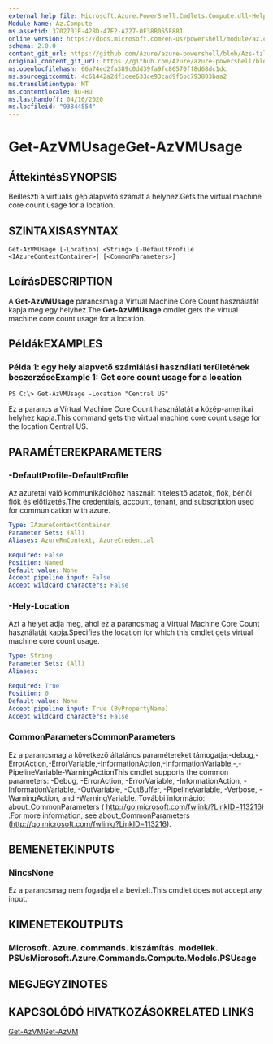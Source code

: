 ```yaml
---
external help file: Microsoft.Azure.PowerShell.Cmdlets.Compute.dll-Help-Help.xml
Module Name: Az.Compute
ms.assetid: 3702701E-428D-47E2-A227-0F38B055F881
online version: https://docs.microsoft.com/en-us/powershell/module/az.compute/get-azvmusage
schema: 2.0.0
content_git_url: https://github.com/Azure/azure-powershell/blob/Azs-tzl/src/Compute/Compute/help/Get-AzVMUsage.md
original_content_git_url: https://github.com/Azure/azure-powershell/blob/Azs-tzl/src/Compute/Compute/help/Get-AzVMUsage.md
ms.openlocfilehash: 66a74ed2fa389c0dd39fa9fc86570ff8d68dc1dc
ms.sourcegitcommit: 4c61442a2df1cee633ce93cad9f6bc793803baa2
ms.translationtype: MT
ms.contentlocale: hu-HU
ms.lasthandoff: 04/16/2020
ms.locfileid: "93844554"
---
```

# <span data-ttu-id="d41bd-101">Get-AzVMUsage</span><span class="sxs-lookup"><span data-stu-id="d41bd-101">Get-AzVMUsage</span></span>

## <span data-ttu-id="d41bd-102">Áttekintés</span><span class="sxs-lookup"><span data-stu-id="d41bd-102">SYNOPSIS</span></span>
<span data-ttu-id="d41bd-103">Beilleszti a virtuális gép alapvető számát a helyhez.</span><span class="sxs-lookup"><span data-stu-id="d41bd-103">Gets the virtual machine core count usage for a location.</span></span>

## <span data-ttu-id="d41bd-104">SZINTAXISA</span><span class="sxs-lookup"><span data-stu-id="d41bd-104">SYNTAX</span></span>

```
Get-AzVMUsage [-Location] <String> [-DefaultProfile <IAzureContextContainer>] [<CommonParameters>]
```

## <span data-ttu-id="d41bd-105">Leírás</span><span class="sxs-lookup"><span data-stu-id="d41bd-105">DESCRIPTION</span></span>
<span data-ttu-id="d41bd-106">A **Get-AzVMUsage** parancsmag a Virtual Machine Core Count használatát kapja meg egy helyhez.</span><span class="sxs-lookup"><span data-stu-id="d41bd-106">The **Get-AzVMUsage** cmdlet gets the virtual machine core count usage for a location.</span></span>

## <span data-ttu-id="d41bd-107">Példák</span><span class="sxs-lookup"><span data-stu-id="d41bd-107">EXAMPLES</span></span>

### <span data-ttu-id="d41bd-108">Példa 1: egy hely alapvető számlálási használati területének beszerzése</span><span class="sxs-lookup"><span data-stu-id="d41bd-108">Example 1: Get core count usage for a location</span></span>
```
PS C:\> Get-AzVMUsage -Location "Central US"
```

<span data-ttu-id="d41bd-109">Ez a parancs a Virtual Machine Core Count használatát a közép-amerikai helyhez kapja.</span><span class="sxs-lookup"><span data-stu-id="d41bd-109">This command gets the virtual machine core count usage for the location Central US.</span></span>

## <span data-ttu-id="d41bd-110">PARAMÉTEREK</span><span class="sxs-lookup"><span data-stu-id="d41bd-110">PARAMETERS</span></span>

### <span data-ttu-id="d41bd-111">-DefaultProfile</span><span class="sxs-lookup"><span data-stu-id="d41bd-111">-DefaultProfile</span></span>
<span data-ttu-id="d41bd-112">Az azuretal való kommunikációhoz használt hitelesítő adatok, fiók, bérlői fiók és előfizetés.</span><span class="sxs-lookup"><span data-stu-id="d41bd-112">The credentials, account, tenant, and subscription used for communication with azure.</span></span>

```yaml
Type: IAzureContextContainer
Parameter Sets: (All)
Aliases: AzureRmContext, AzureCredential

Required: False
Position: Named
Default value: None
Accept pipeline input: False
Accept wildcard characters: False
```

### <span data-ttu-id="d41bd-113">-Hely</span><span class="sxs-lookup"><span data-stu-id="d41bd-113">-Location</span></span>
<span data-ttu-id="d41bd-114">Azt a helyet adja meg, ahol ez a parancsmag a Virtual Machine Core Count használatát kapja.</span><span class="sxs-lookup"><span data-stu-id="d41bd-114">Specifies the location for which this cmdlet gets virtual machine core count usage.</span></span>

```yaml
Type: String
Parameter Sets: (All)
Aliases: 

Required: True
Position: 0
Default value: None
Accept pipeline input: True (ByPropertyName)
Accept wildcard characters: False
```

### <span data-ttu-id="d41bd-115">CommonParameters</span><span class="sxs-lookup"><span data-stu-id="d41bd-115">CommonParameters</span></span>
<span data-ttu-id="d41bd-116">Ez a parancsmag a következő általános paramétereket támogatja:-debug,-ErrorAction,-ErrorVariable,-InformationAction,-InformationVariable,-,-PipelineVariable-WarningAction</span><span class="sxs-lookup"><span data-stu-id="d41bd-116">This cmdlet supports the common parameters: -Debug, -ErrorAction, -ErrorVariable, -InformationAction, -InformationVariable, -OutVariable, -OutBuffer, -PipelineVariable, -Verbose, -WarningAction, and -WarningVariable.</span></span> <span data-ttu-id="d41bd-117">További információ: about_CommonParameters ( http://go.microsoft.com/fwlink/?LinkID=113216) .</span><span class="sxs-lookup"><span data-stu-id="d41bd-117">For more information, see about_CommonParameters (http://go.microsoft.com/fwlink/?LinkID=113216).</span></span>

## <span data-ttu-id="d41bd-118">BEMENETEK</span><span class="sxs-lookup"><span data-stu-id="d41bd-118">INPUTS</span></span>

### <span data-ttu-id="d41bd-119">Nincs</span><span class="sxs-lookup"><span data-stu-id="d41bd-119">None</span></span>
<span data-ttu-id="d41bd-120">Ez a parancsmag nem fogadja el a bevitelt.</span><span class="sxs-lookup"><span data-stu-id="d41bd-120">This cmdlet does not accept any input.</span></span>

## <span data-ttu-id="d41bd-121">KIMENETEK</span><span class="sxs-lookup"><span data-stu-id="d41bd-121">OUTPUTS</span></span>

### <span data-ttu-id="d41bd-122">Microsoft. Azure. commands. kiszámítás. modellek. PSUs</span><span class="sxs-lookup"><span data-stu-id="d41bd-122">Microsoft.Azure.Commands.Compute.Models.PSUsage</span></span>

## <span data-ttu-id="d41bd-123">MEGJEGYZI</span><span class="sxs-lookup"><span data-stu-id="d41bd-123">NOTES</span></span>

## <span data-ttu-id="d41bd-124">KAPCSOLÓDÓ HIVATKOZÁSOK</span><span class="sxs-lookup"><span data-stu-id="d41bd-124">RELATED LINKS</span></span>

[<span data-ttu-id="d41bd-125">Get-AzVM</span><span class="sxs-lookup"><span data-stu-id="d41bd-125">Get-AzVM</span></span>](./Get-AzVM.md)


